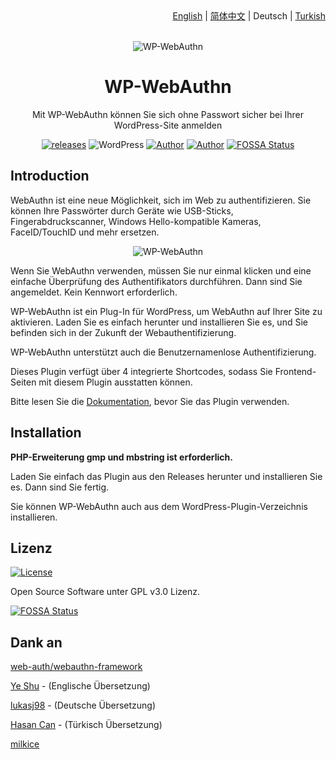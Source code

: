 <div align="right"><a title="English" href="https://github.com/yrccondor/wp-webauthn/blob/master/README.md">English</a> | <a title="Simplified Chinese" href="https://github.com/yrccondor/wp-webauthn/blob/master/README/zh_CN.md">简体中文</a> | Deutsch | <a title="Turkish" href="https://github.com/yrccondor/wp-webauthn/blob/master/README/tr_TR.md">Turkish</a></div>

<br>

<p align="center">
<img src="https://acdn.flyhigher.top/gh-wwa-logo.png" alt="WP-WebAuthn">
</p>

<h1 align="center">WP-WebAuthn</h1>

<p align="center">Mit WP-WebAuthn können Sie sich ohne Passwort sicher bei Ihrer WordPress-Site anmelden</p>

<p align="center"><a href="https://github.com/yrccondor/wp-webauthn/releases"><img alt="releases" src="https://img.shields.io/github/release/yrccondor/wp-webauthn.svg"/></a>
<img alt="WordPress" src="https://img.shields.io/badge/WordPress-5.0%2B-blue.svg"/>
<a href="https://axton.cc"><img alt="Author" src="https://img.shields.io/badge/author-Axton-red.svg"/></a>
<a href="https://flyhigher.top"><img alt="Author" src="https://img.shields.io/badge/made%20with-%e2%9d%a4-ff69b4.svg"/></a>
<a href="https://app.fossa.io/projects/git%2Bgithub.com%2Fyrccondor%2Fwp-webauthn?ref=badge_shield"><img alt="FOSSA Status" src="https://app.fossa.io/api/projects/git%2Bgithub.com%2Fyrccondor%2Fwp-webauthn.svg?type=shield"/></a></p>

## Introduction

WebAuthn ist eine neue Möglichkeit, sich im Web zu authentifizieren. Sie können Ihre Passwörter durch Geräte wie USB-Sticks, Fingerabdruckscanner, Windows Hello-kompatible Kameras, FaceID/TouchID und mehr ersetzen.

<p align="center">
<img src="https://acdn.flyhigher.top/gh-wwa-win-hello.png" alt="WP-WebAuthn">
</p>

Wenn Sie WebAuthn verwenden, müssen Sie nur einmal klicken und eine einfache Überprüfung des Authentifikators durchführen. Dann sind Sie angemeldet. Kein Kennwort erforderlich.

WP-WebAuthn ist ein Plug-In für WordPress, um WebAuthn auf Ihrer Site zu aktivieren. Laden Sie es einfach herunter und installieren Sie es, und Sie befinden sich in der Zukunft der Webauthentifizierung.

WP-WebAuthn unterstützt auch die Benutzernamenlose Authentifizierung.

Dieses Plugin verfügt über 4 integrierte Shortcodes, sodass Sie Frontend-Seiten mit diesem Plugin ausstatten können.

Bitte lesen Sie die [Dokumentation](http://doc.flyhigher.top/wp-webauthn), bevor Sie das Plugin verwenden.

## Installation
**PHP-Erweiterung gmp und mbstring ist erforderlich.**

Laden Sie einfach das Plugin aus den Releases herunter und installieren Sie es. Dann sind Sie fertig.

Sie können WP-WebAuthn auch aus dem WordPress-Plugin-Verzeichnis installieren.

## Lizenz

<a href="https://github.com/yrccondor/wp-webauthn/blob/master/LICENSE"><img alt="License" src="https://img.shields.io/badge/license-GPL%20V3.0-orange.svg"/></a>

Open Source Software unter GPL v3.0 Lizenz.


[![FOSSA Status](https://app.fossa.io/api/projects/git%2Bgithub.com%2Fyrccondor%2Fwp-webauthn.svg?type=large)](https://app.fossa.io/projects/git%2Bgithub.com%2Fyrccondor%2Fwp-webauthn?ref=badge_large)

## Dank an 

[web-auth/webauthn-framework](https://github.com/web-auth/webauthn-framework)

[Ye Shu](https://github.com/yechs) - (Englische Übersetzung)

[lukasj98](https://github.com/lukasj98) - (Deutsche Übersetzung)

[Hasan Can](https://github.com/sn0bzy) - (Türkisch Übersetzung)

[milkice](https://github.com/milkice233)
